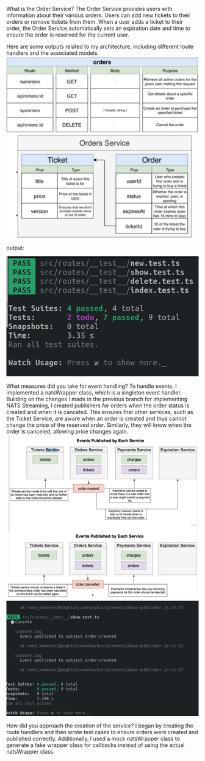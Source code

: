 What is the Order Service?
The Order Service provides users with information about their various orders. Users can add new tickets to their orders or remove tickets from them. When a user adds a ticket to their order, the Order Service automatically sets an expiration date and time to ensure the order is reserved for the current user.

Here are some outputs related to my architecture, including different route handlers and the associated models.
![alt img](./imgs/orderarchtichtecure.png)

output:

![alt img](./imgs/TestCases.png)

What measures did you take for event handling?
To handle events, I implemented a natsWrapper class, which is a singleton event handler. Building on the changes I made in the previous branch for implementing NATS Streaming, I created publishers for orders when the order status is created and when it is canceled. This ensures that other services, such as the Ticket Service, are aware when an order is created and thus cannot change the price of the reserved order. Similarly, they will know when the order is canceled, allowing price changes again.
![alt img](./imgs/orderevents.png)
![alt img](./imgs/After_publishing_events.png)

How did you approach the creation of the service?
I began by creating the route handlers and then wrote test cases to ensure orders were created and published correctly. Additionally, I used a mock natsWrapper class to generate a fake wrapper class for callbacks instead of using the actual natsWrapper class.
